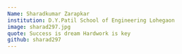 ```yaml
---
Name: Sharadkumar Zarapkar
institution: D.Y.Patil School of Engineering Lohegaon
image: sharad297.jpg 
quote: Success is dream Hardwork is key
github: sharad297
---
```

